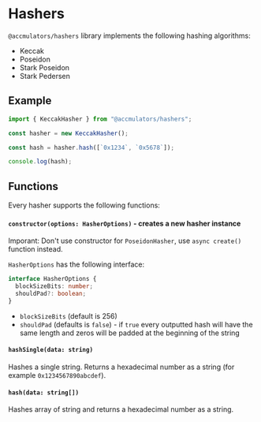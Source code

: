 # Hashers

`@accmulators/hashers` library implements the following hashing algorithms:

- Keccak
- Poseidon
- Stark Poseidon
- Stark Pedersen

## Example

```typescript
import { KeccakHasher } from "@accmulators/hashers";

const hasher = new KeccakHasher();

const hash = hasher.hash([`0x1234`, `0x5678`]);

console.log(hash);
```

## Functions

Every hasher supports the following functions:

#### `constructor(options: HasherOptions)` - creates a new hasher instance

Imporant: Don't use constructor for `PoseidonHasher`, use `async create()` function instead.

`HasherOptions` has the following interface:

```typescript
interface HasherOptions {
  blockSizeBits: number;
  shouldPad?: boolean;
}
```

- `blockSizeBits` (default is 256)
- `shouldPad` (defaults is `false`) - if `true` every outputted hash will have the same length and zeros will be padded at the beginning of the string

#### `hashSingle(data: string)`

Hashes a single string. Returns a hexadecimal number as a string (for example `0x1234567890abcdef`).

#### `hash(data: string[])`

Hashes array of string and returns a hexadecimal number as a string.
